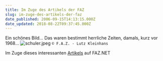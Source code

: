 ```yaml
---
title: Im Zuge des Artikels der FAZ
slug: im-zuge-des-artikels-der-faz
date_published: 2006-09-15T14:13:15.000Z
date_updated: 2018-08-22T09:37:45.000Z
---
```


Ein schönes Bild... Das waren bestimmt herrliche Zeiten, damals, kurz vor 1968...
![schuler.jpeg](//picdump.thafaker.de/2006/09/schuler.jpeg)
`© F.A.Z. - Lutz Kleinhans`

Im Zuge dieses interessanten [Artikels](http://www.faz.net/s/RubCF3AEB154CE64960822FA5429A182360/Doc~E6FB79060ABD943C3B1791BD663F05CC3~ATpl~Ecommon~Scontent.html) auf FAZ.NET
